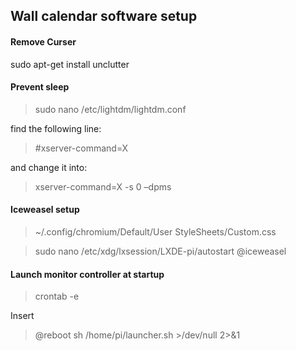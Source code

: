 ## Wall calendar software setup

#### Remove Curser
sudo apt-get install unclutter

#### Prevent sleep

> sudo nano /etc/lightdm/lightdm.conf

find the following line:

> \#xserver-command=X

and change it into:

> xserver-command=X -s 0 –dpms

#### Iceweasel setup
> ~/.config/chromium/Default/User StyleSheets/Custom.css

> sudo nano /etc/xdg/lxsession/LXDE-pi/autostart
> @iceweasel

#### Launch monitor controller at startup
> crontab -e

Insert 

> @reboot sh /home/pi/launcher.sh >/dev/null 2>&1
